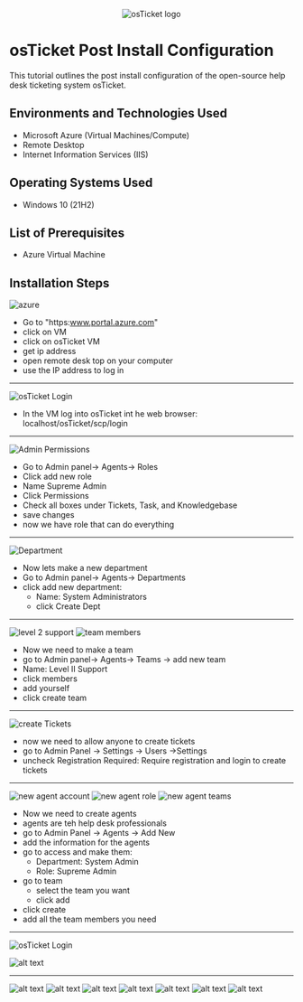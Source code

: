 <p align="center">
    <img src="https://i.imgur.com/Clzj7Xs.png" alt="osTicket logo"/>
</p>

# osTicket Post Install Configuration

This tutorial outlines the post install configuration of the open-source help desk ticketing system osTicket.

## Environments and Technologies Used

- Microsoft Azure (Virtual Machines/Compute)
- Remote Desktop
- Internet Information Services (IIS)

## Operating Systems Used

- Windows 10 (21H2)

## List of Prerequisites

- Azure Virtual Machine

## Installation Steps

![azure](https://i.imgur.com/0TDG5uH.png)

- Go to "https:www.portal.azure.com"
- click on VM
- click on osTicket VM
- get ip address
- open remote desk top on your computer
- use the IP address to log in

--- 

![osTicket Login](./adminLogin.png)

- In the VM log into osTicket int he web browser:
    localhost/osTicket/scp/login

---

![Admin Permissions](./adminPermissions.jpeg)

- Go to Admin panel-> Agents-> Roles
- Click add new role
- Name Supreme Admin
- Click Permissions
- Check all boxes under Tickets, Task, and Knowledgebase
- save changes
- now we have role that can do everything

--- 

![Department](./department.jpeg)

- Now lets make a new department
- Go to Admin panel-> Agents-> Departments
- click add new department:
    - Name: System Administrators
    - click Create Dept

--- 

![level 2 support](./level2Support.jpeg)
![team members](./teamMembers.jpeg)

- Now we need to make a team
- go to Admin panel-> Agents-> Teams -> add new team
- Name: Level II Support
- click members
- add yourself
- click create team

---

![create Tickets](./createTickets.jpeg)

- now we need to allow anyone to create tickets
- go to Admin Panel -> Settings -> Users ->Settings
- uncheck Registration Required: Require registration and login to create tickets 

---

![new agent account](./newAgentAccount.jpeg)
![new agent role](./newAgentRole.jpeg)
![new agent teams](./newAgentTeams.jpeg)

- Now we need to create agents
- agents are teh help desk professionals
- go to Admin Panel -> Agents -> Add New
- add the information for the agents
- go to access and make them:
    - Department: System Admin
    - Role: Supreme Admin
- go to team
    - select the team you want
    - click add
- click create
- add all the team members you need

---










![osTicket Login](./adminSettings.jpeg)


![alt text](https://i.imgur.com/XHteqdt.png")

--- 
![alt text](https://i.imgur.com/dGK0RVM.png")
![alt text](https://i.imgur.com/cYzWBD2.png")
![alt text](https://i.imgur.com/H1q2Fdh.png")
![alt text](https://i.imgur.com/8WTOSre.png")
![alt text](https://i.imgur.com/xOprA9f.png")
![alt text](https://i.imgur.com/LpjCaLd.png")
![alt text](https://i.imgur.com/kB7rts2.png")
